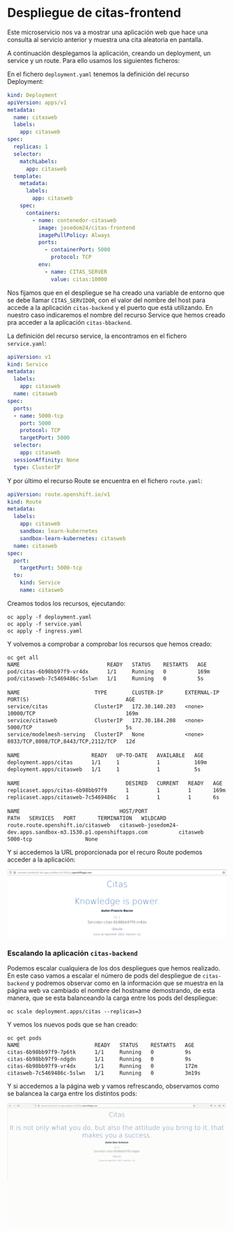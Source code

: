 # Despliegue de citas-frontend

Este microservicio nos va a mostrar una aplicación web que hace una consulta al servicio anterior y muestra una cita aleatoria en pantalla. 

A continuación desplegamos la aplicación, creando un deployment, un service y un route. Para ello usamos los siguientes ficheros:

En el fichero `deployment.yaml` tenemos la definición del recurso Deployment:

```yaml
kind: Deployment
apiVersion: apps/v1
metadata:
  name: citasweb
  labels:
    app: citasweb
spec:
  replicas: 1
  selector:
    matchLabels:
      app: citasweb
  template:
    metadata:
      labels:
        app: citasweb
    spec:
      containers:
        - name: contenedor-citasweb
          image: josedom24/citas-frontend
          imagePullPolicy: Always
          ports:
            - containerPort: 5000
              protocol: TCP
          env:
            - name: CITAS_SERVER
              value: citas:10000
```
Nos fijamos que en el despliegue se ha creado una variable de entorno que se debe llamar `CITAS_SERVIDOR`, con el valor del nombre del host para accede a la aplicación `citas-backend` y el puerto que está utilizando. En nuestro caso indicaremos el nombre del recurso Service que hemos creado pra acceder a la aplicación `citas-bbackend`.

La definición del recurso service, la encontramos en el fichero `service.yaml`:

```yaml
apiVersion: v1
kind: Service
metadata:
  labels:
    app: citasweb
  name: citasweb
spec:
  ports:
  - name: 5000-tcp
    port: 5000
    protocol: TCP
    targetPort: 5000
  selector:
    app: citasweb
  sessionAffinity: None
  type: ClusterIP
```

Y por último el recurso Route se encuentra en el fichero `route.yaml`:

```yaml
apiVersion: route.openshift.io/v1
kind: Route
metadata:
  labels:
    app: citasweb
    sandbox: learn-kubernetes
    sandbox-learn-kubernetes: citasweb
  name: citasweb
spec:
  port:
    targetPort: 5000-tcp
  to:
    kind: Service
    name: citasweb
```

Creamos todos los recursos, ejecutando:

    oc apply -f deployment.yaml
    oc apply -f service.yaml
    oc apply -f ingress.yaml

Y volvemos a comprobar a comprobar los recursos que hemos creado:

    oc get all
    NAME                            READY   STATUS    RESTARTS   AGE
    pod/citas-6b98bb97f9-vr4dx      1/1     Running   0          169m
    pod/citasweb-7c5469486c-5slwn   1/1     Running   0          5s
    
    NAME                        TYPE        CLUSTER-IP       EXTERNAL-IP   PORT(S)                               AGE
    service/citas               ClusterIP   172.30.140.203   <none>        10000/TCP                             169m
    service/citasweb            ClusterIP   172.30.184.208   <none>        5000/TCP                              5s
    service/modelmesh-serving   ClusterIP   None             <none>        8033/TCP,8008/TCP,8443/TCP,2112/TCP   12d
    
    NAME                       READY   UP-TO-DATE   AVAILABLE   AGE
    deployment.apps/citas      1/1     1            1           169m
    deployment.apps/citasweb   1/1     1            1           5s
    
    NAME                                  DESIRED   CURRENT   READY   AGE
    replicaset.apps/citas-6b98bb97f9      1         1         1       169m
    replicaset.apps/citasweb-7c5469486c   1         1         1       6s
    
    NAME                                HOST/PORT                                                          PATH   SERVICES   PORT       TERMINATION   WILDCARD
    route.route.openshift.io/citasweb   citasweb-josedom24-dev.apps.sandbox-m3.1530.p1.openshiftapps.com          citasweb   5000-tcp                 None
    
Y si accedemos la URL proporcionada por el recuro Route podemos acceder a la aplicación:

![citas](img/citas2.png)

### Escalando la aplicación `citas-backend`

Podemos escalar cualquiera de los dos despliegues que hemos realizado. En este caso vamos a escalar el número de pods del despliegue de `citas-backend` y podremos observar como en la información que se muestra en la página web va cambiado el nombre del hostname demostrando, de esta manera, que se esta balanceando la carga entre los pods del despliegue:

    oc scale deployment.apps/citas --replicas=3

Y vemos los nuevos pods que se han creado:

    oc get pods
    NAME                        READY   STATUS    RESTARTS   AGE
    citas-6b98bb97f9-7p6tk      1/1     Running   0          9s
    citas-6b98bb97f9-ndgdn      1/1     Running   0          9s
    citas-6b98bb97f9-vr4dx      1/1     Running   0          172m
    citasweb-7c5469486c-5slwn   1/1     Running   0          3m19s

Y si accedemos a la página web y vamos refrescando, observamos como se balancea la carga entre los distintos pods:  

![citas](img/citas.gif)

